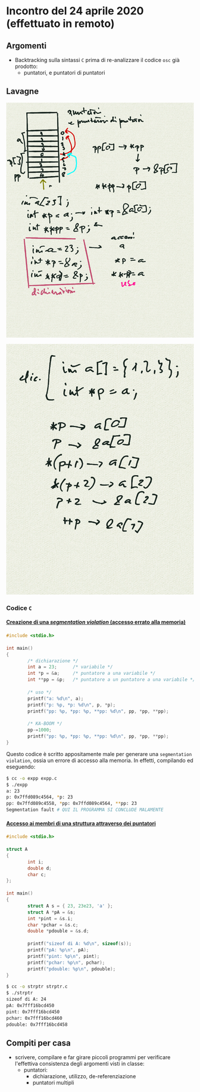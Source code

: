 # Incontro del 24 aprile 2020 (effettuato in remoto)

## Argomenti

* Backtracking sulla sintassi `C` prima di re-analizzare il codice `osc` già prodotto:
  * puntatori, e puntatori di puntatori

## Lavagne

![dichiarazioni vs. uso](./dichiarazioni_e_usi.png)

![equivalenza puntatori/array](./equivalenza_puntatore_array.png)

### Codice `C`

#### [Creazione di una *segmentation violation* (accesso errato alla memoria)](./expp.c)

```C
#include <stdio.h>

int main()
{
        /* dichiarazione */
        int a = 23;      /* variabile */
        int *p = &a;     /* puntatore a una variabile */
        int **pp = &p;   /* puntatore a un puntatore a una variabile */

        /* uso */
        printf("a: %d\n", a);
        printf("p: %p, *p: %d\n", p, *p);
        printf("pp: %p, *pp: %p, **pp: %d\n", pp, *pp, **pp);

        /* KA-BOOM */
        pp-=1000;
        printf("pp: %p, *pp: %p, **pp: %d\n", pp, *pp, **pp);
}
```

Questo codice è scritto appositamente male per generare una `segmentation
violation`, ossia un errore di accesso alla memoria. In effetti, compilando ed
eseguendo:

```sh
$ cc -o expp expp.c
$ ./expp
a: 23
p: 0x7ffd089c4564, *p: 23
pp: 0x7ffd089c4558, *pp: 0x7ffd089c4564, **pp: 23
Segmentation fault # QUI IL PROGRAMMA SI CONCLUDE MALAMENTE
```

#### [Accesso ai membri di una struttura attraverso dei puntatori](./strptr.c)

```C
#include <stdio.h>

struct A
{
        int i;
        double d;
        char c;
};

int main()
{
        struct A s = { 23, 23e23, 'a' };
        struct A *pA = &s;
        int *pint = &s.i;
        char *pchar = &s.c;
        double *pdouble = &s.d;

        printf("sizeof di A: %d\n", sizeof(s));
        printf("pA: %p\n", pA);
        printf("pint: %p\n", pint);
        printf("pchar: %p\n", pchar);
        printf("pdouble: %p\n", pdouble);
}
```

```sh
$ cc -o strptr strptr.c
$ ./strptr
sizeof di A: 24
pA: 0x7fff16bcd450
pint: 0x7fff16bcd450
pchar: 0x7fff16bcd460
pdouble: 0x7fff16bcd458
```

## Compiti per casa

* scrivere, compilare e far girare piccoli programmi per verificare l'effettiva consistenza
  degli argomenti visti in classe:
  * puntatori:
    * dichiarazione, utilizzo, de-referenziazione
    * puntatori multipli
